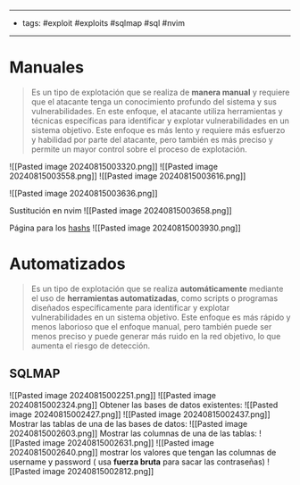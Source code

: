  ----
- tags: #exploit #exploits #sqlmap #sql #nvim 

------
# Manuales

> Es un tipo de explotación que se realiza de **manera manual** y requiere que el atacante tenga un conocimiento profundo del sistema y sus vulnerabilidades. En este enfoque, el atacante utiliza herramientas y técnicas específicas para identificar y explotar vulnerabilidades en un sistema objetivo. Este enfoque es más lento y requiere más esfuerzo y habilidad por parte del atacante, pero también es más preciso y permite un mayor control sobre el proceso de explotación.

![[Pasted image 20240815003320.png]]
![[Pasted image 20240815003558.png]]
![[Pasted image 20240815003616.png]]

![[Pasted image 20240815003636.png]]

Sustitución en nvim
![[Pasted image 20240815003658.png]]

Página para los  [hashs](https://hashes.com)
![[Pasted image 20240815003930.png]]


# Automatizados

> Es un tipo de explotación que se realiza **automáticamente** mediante el uso de **herramientas automatizadas**, como scripts o programas diseñados específicamente para identificar y explotar vulnerabilidades en un sistema objetivo. Este enfoque es más rápido y menos laborioso que el enfoque manual, pero también puede ser menos preciso y puede generar más ruido en la red objetivo, lo que aumenta el riesgo de detección.

## SQLMAP
![[Pasted image 20240815002251.png]]
![[Pasted image 20240815002324.png]]
Obtener las bases de datos existentes:
![[Pasted image 20240815002427.png]]
![[Pasted image 20240815002437.png]]
Mostrar las tablas de una de las bases de datos:
![[Pasted image 20240815002603.png]]
Mostrar las columnas de una de las tablas:
![[Pasted image 20240815002631.png]]
![[Pasted image 20240815002640.png]]
mostrar los valores que tengan las columnas de username y password ( usa **fuerza bruta** para sacar las contraseñas)
![[Pasted image 20240815002812.png]]